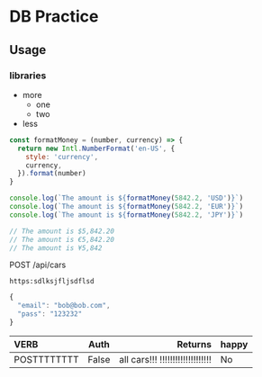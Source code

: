 # DB Practice

## Usage

### libraries

- more
  - one
  - two
- less

```javascript
const formatMoney = (number, currency) => {
  return new Intl.NumberFormat('en-US', {
    style: 'currency',
    currency,
  }).format(number)
}

console.log(`The amount is ${formatMoney(5842.2, 'USD')}`)
console.log(`The amount is ${formatMoney(5842.2, 'EUR')}`)
console.log(`The amount is ${formatMoney(5842.2, 'JPY')}`)

// The amount is $5,842.20
// The amount is €5,842.20
// The amount is ¥5,842
```

POST /api/cars

`https:sdlksjfljsdflsd`

```javascript
{
  "email": "bob@bob.com",
  "pass": "123232"
}

```

| VERB        | Auth  |                          Returns | happy |
| :---------- | :---: | -------------------------------: | :---- |
| POSTTTTTTTT | False | all cars!!! !!!!!!!!!!!!!!!!!!!! | No    |
